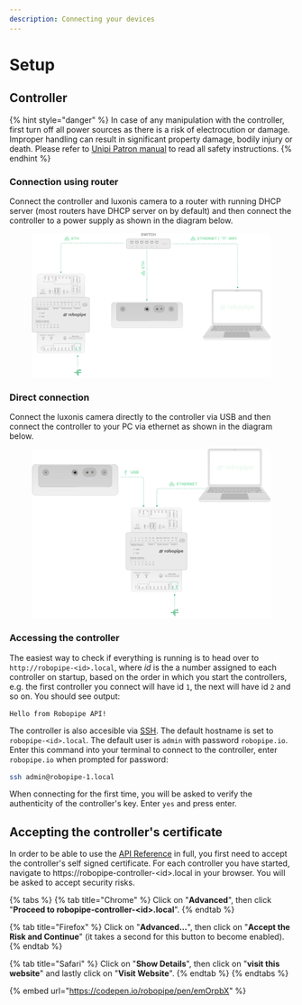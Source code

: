 ```yaml
---
description: Connecting your devices
---
```


# Setup

## Controller

{% hint style="danger" %}
In case of any manipulation with the controller, first turn off all power sources as there is a risk of electrocution or damage. Improper handling can result in significant property damage, bodily injury or death. Please refer to [Unipi Patron manual](https://kb.unipi.technology/_media/en:files:products:unipi-patron-manual-en.pdf) to read all safety instructions.&#x20;
{% endhint %}

### Connection using router

Connect the controller and luxonis camera to a router with running DHCP server (most routers have DHCP server on by default) and then connect the controller to a power supply as shown in the diagram below.

<div data-full-width="false"><figure><img src="../.gitbook/assets/diagram-switch.svg" alt=""><figcaption></figcaption></figure></div>

### Direct connection

Connect the luxonis camera directly to the controller via USB and then connect the controller to your PC via ethernet as shown in the diagram below.

<div data-full-width="false"><figure><img src="../.gitbook/assets/diagram-usb.svg" alt=""><figcaption></figcaption></figure></div>

### Accessing the controller

The easiest way to check if everything is running is to head over to `http://robopipe-<id>.local`, where _id_ is the a number assigned to each controller on startup, based on the order in which you start the controllers, e.g. the first controller you connect will have id `1`, the next will have id `2` and so on. You should see output:&#x20;

```
Hello from Robopipe API!
```

The controller is also accesible via [SSH](https://en.wikipedia.org/wiki/Secure_Shell). The default hostname is set to `robopipe-<id>.local`. The default user is `admin` with password `robopipe.io`. Enter this command into your terminal to connect to the controller, enter `robopipe.io` when prompted for password:

```bash
ssh admin@robopipe-1.local
```

When connecting for the first time, you will be asked to verify the authenticity of the controller's key. Enter `yes` and press enter.

## Accepting the controller's certificate

In order to be able to use the [API Reference](../api/rest-api-reference/) in full, you first need to accept the controller's self signed certificate. For each controller you have started, navigate to https://robopipe-controller-\<id>.local in your browser. You will be asked to accept security risks.

{% tabs %}
{% tab title="Chrome" %}
Click on "**Advanced**", then click "**Proceed to robopipe-controller-\<id>.local**".
{% endtab %}

{% tab title="Firefox" %}
Click on "**Advanced...**", then click on "**Accept the Risk and Continue**" (it takes a second for this button to become enabled).
{% endtab %}

{% tab title="Safari" %}
Click on "**Show Details**", then click on "**visit this website**" and lastly click on "**Visit Website**".
{% endtab %}
{% endtabs %}

{% embed url="https://codepen.io/robopipe/pen/emOrpbX" %}
